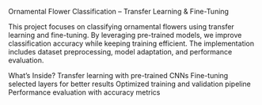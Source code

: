 Ornamental Flower Classification – Transfer Learning & Fine-Tuning

This project focuses on classifying ornamental flowers using transfer learning and fine-tuning. By leveraging pre-trained models, we improve classification accuracy while keeping training efficient. The implementation includes dataset preprocessing, model adaptation, and performance evaluation.

What’s Inside?
Transfer learning with pre-trained CNNs
Fine-tuning selected layers for better results
Optimized training and validation pipeline
Performance evaluation with accuracy metrics
